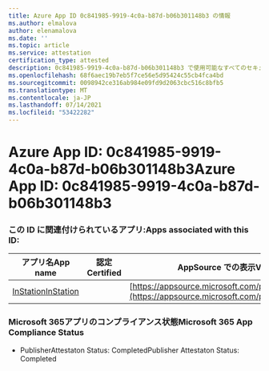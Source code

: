```yaml
---
title: Azure App ID 0c841985-9919-4c0a-b87d-b06b301148b3 の情報
ms.author: elmalova
author: elenamalova
ms.date: ''
ms.topic: article
ms.service: attestation
certification_type: attested
description: 0c841985-9919-4c0a-b87d-b06b301148b3 で使用可能なすべてのセキュリティおよびコンプライアンス情報。
ms.openlocfilehash: 68f6aec19b7eb5f7ce56e5d95424c55cb4fca4bd
ms.sourcegitcommit: 0098942ce316ab984e09fd9d2063cbc516c8bfb5
ms.translationtype: MT
ms.contentlocale: ja-JP
ms.lasthandoff: 07/14/2021
ms.locfileid: "53422282"
---
```

# <a name="azure-app-id-0c841985-9919-4c0a-b87d-b06b301148b3"></a><span data-ttu-id="84798-103">Azure App ID: 0c841985-9919-4c0a-b87d-b06b301148b3</span><span class="sxs-lookup"><span data-stu-id="84798-103">Azure App ID: 0c841985-9919-4c0a-b87d-b06b301148b3</span></span>


### <a name="apps-associated-with-this-id"></a><span data-ttu-id="84798-104">この ID に関連付けられているアプリ:</span><span class="sxs-lookup"><span data-stu-id="84798-104">Apps associated with this ID:</span></span>
| <span data-ttu-id="84798-105">**アプリ名**</span><span class="sxs-lookup"><span data-stu-id="84798-105">**App name**</span></span> | <span data-ttu-id="84798-106">**認定**</span><span class="sxs-lookup"><span data-stu-id="84798-106">**Certified**</span></span> | <span data-ttu-id="84798-107">**AppSource での表示**</span><span class="sxs-lookup"><span data-stu-id="84798-107">**View in AppSource**</span></span> |
|-|-|-|
| [<span data-ttu-id="84798-108">InStation</span><span class="sxs-lookup"><span data-stu-id="84798-108">InStation</span></span>](https://docs.microsoft.com/en-us/microsoft-365-app-certification/forward/WA200001701) |  | [https://appsource.microsoft.com/product/office/WA200001701](https://appsource.microsoft.com/product/office/WA200001701) |

### <a name="microsoft-365-app-compliance-status"></a><span data-ttu-id="84798-109">Microsoft 365アプリのコンプライアンス状態</span><span class="sxs-lookup"><span data-stu-id="84798-109">Microsoft 365 App Compliance Status</span></span>
- <span data-ttu-id="84798-110">PublisherAttestaton Status: Completed</span><span class="sxs-lookup"><span data-stu-id="84798-110">Publisher Attestaton Status: Completed</span></span>
